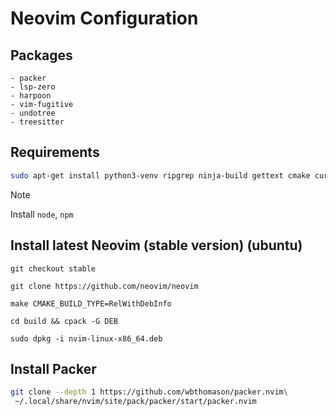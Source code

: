 # Neovim Configuration

## Packages
    - packer
    - lsp-zero
    - harpoon
    - vim-fugitive
    - undotree
    - treesitter

## Requirements
```bash
sudo apt-get install python3-venv ripgrep ninja-build gettext cmake curl build-essential
```
> [!NOTE]  
> Install `node`, `npm`


## Install latest Neovim (stable version) (ubuntu)
```
git checkout stable
```
```
git clone https://github.com/neovim/neovim
```
```
make CMAKE_BUILD_TYPE=RelWithDebInfo
```
```
cd build && cpack -G DEB
```
```
sudo dpkg -i nvim-linux-x86_64.deb
```


## Install Packer
```bash
git clone --depth 1 https://github.com/wbthomason/packer.nvim\
 ~/.local/share/nvim/site/pack/packer/start/packer.nvim
```
